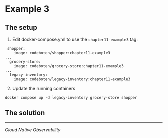 # Example 3

## The setup

1. Edit docker-compose.yml to use the `chapter11-example3` tag:

```
 shopper:
    image: codeboten/shopper:chapter11-example3
...
  grocery-store:
    image: codeboten/grocery-store:chapter11-example3
...
  legacy-inventory:
    image: codeboten/legacy-inventory:chapter11-example3
```

2. Update the running containers

```
docker compose up -d legacy-inventory grocery-store shopper
```

## The solution

---

_Cloud Native Observability_
